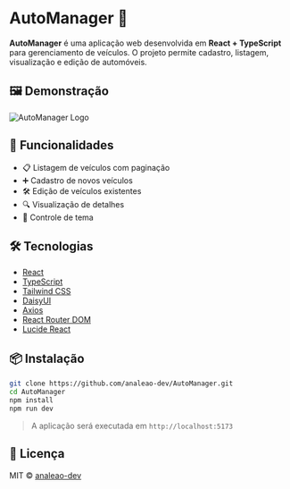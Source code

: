 # AutoManager 🚗

**AutoManager** é uma aplicação web desenvolvida em **React + TypeScript** para gerenciamento de veículos. O projeto permite cadastro, listagem, visualização e edição de automóveis.

## 🖼️ Demonstração

![AutoManager Logo](./public/logo.png) <!-- Atualize o caminho se necessário -->

## 🚀 Funcionalidades

- 📋 Listagem de veículos com paginação
- ➕ Cadastro de novos veículos
- 🛠️ Edição de veículos existentes
- 🔍 Visualização de detalhes
- 🎨 Controle de tema

## 🛠️ Tecnologias

- [React](https://reactjs.org/)
- [TypeScript](https://www.typescriptlang.org/)
- [Tailwind CSS](https://tailwindcss.com/)
- [DaisyUI](https://daisyui.com/)
- [Axios](https://axios-http.com/)
- [React Router DOM](https://reactrouter.com/)
- [Lucide React](https://lucide.dev/)

## 📦 Instalação

```bash
git clone https://github.com/analeao-dev/AutoManager.git
cd AutoManager
npm install
npm run dev
```

> A aplicação será executada em `http://localhost:5173`

## 📄 Licença

MIT © [analeao-dev](https://github.com/analeao-dev)
